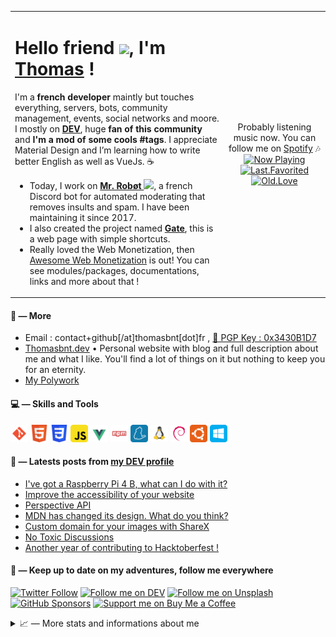 <!--

   Hello friend
   If you copy my README GitHub profile, keep this note for credits mentions :D
    — Thomas Bnt (https://thomasbnt.dev)

-->

<table>
  <tr>
    <td>
     <h1>Hello friend <img src="https://github.com/thomasbnt/thomasbnt/blob/me/assets/hi.gif" width="25px">, I'm <a href="https://thomasbnt.dev" target="_blank" rel="noopener noreferrer">Thomas</a> !</h1>

I'm a **french developer** maintly but touches everything, servers, bots, community management, events, social networks and moore. I mostly on **[DEV](https://dev.to/thomasbnt)**, huge **fan of this community** and **I'm a mod of some cools #tags**. I appreciate Material Design and I’m learning how to write better English as well as VueJs. ☕
       <ul>
          <li>Today, I work on **[Mr. Robøt <img src="https://github.com/thomasbnt/thomasbnt/blob/me/assets/mrrobot.png" width="13px">](https://mrrobot.app/)**, a french Discord bot for automated moderating that removes insults and spam. I have been maintaining it since 2017.</li>
          <li>I also created the project named **[Gate](https://gate.thomasbnt.dev/)**, this is a web page with simple shortcuts.</li>
          <li>Really loved the Web Monetization, then [Awesome Web Monetization](https://github.com/thomasbnt/awesome-web-monetization) is out! You can see modules/packages, documentations, links and more about that !</li>
       </ul>
   </td>
   <td align="center">
      Probably listening music now. You can follow me on <a href="https://open.spotify.com/user/w522c32cigrl3ga1ia2ggru7s" target="_blank">Spotify</a> 🎶
       <a href="https://np.thomasbnt.dev/now-playing?open"><img src="https://np.thomasbnt.dev/now-playing" width="256" height="64" alt="Now Playing"></a>
      <a href="https://open.spotify.com/playlist/3xUATnkTWt9OSilK4E5eCW"><img src="https://img.shields.io/badge/Last.Favorited-%231DB954.svg?&style=for-the-badge&logo=spotify&logoColor=white" alt="Last.Favorited"></a>
      <a href="https://open.spotify.com/playlist/58Er0NTDmf1N095ft86XBq"><img src="https://img.shields.io/badge/Old.Love-%231DB954.svg?&style=for-the-badge&logo=spotify&logoColor=white" alt="Old.Love"></a>
   </td>
  </tr>
</table>


#### 🎈 — More

- Email : contact+github[/at]thomasbnt[dot]fr , [🔑 PGP Key : 0x3430B1D7](https://thomasbnt.keybase.pub/keys/publickey_contact%40thomasbnt_fr.asc?dl=1)
- [Thomasbnt.dev](https://thomasbnt.dev) • Personal website with blog and full description about me and what I like. You'll find a lot of things on it but nothing to keep you for an eternity.
- [My Polywork](https://www.polywork.com/thomasbnt)


#### 💻 — Skills and Tools

<p align="left">
    <img height="28" width="28" src="https://raw.githubusercontent.com/edent/SuperTinyIcons/master/images/svg/git.svg" />
    <img height="28" width="28" src="https://raw.githubusercontent.com/edent/SuperTinyIcons/master/images/svg/html5.svg" />
    <img height="28" width="28" src="https://raw.githubusercontent.com/edent/SuperTinyIcons/master/images/svg/css3.svg" />
    <img height="28" width="28" src="https://raw.githubusercontent.com/edent/SuperTinyIcons/master/images/svg/javascript.svg" />
    <img height="28" width="28" src="https://raw.githubusercontent.com/edent/SuperTinyIcons/master/images/svg/vue.svg" />
    <img height="28" width="28" src="https://raw.githubusercontent.com/edent/SuperTinyIcons/master/images/svg/npm.svg" />    
    <img height="28" width="28" src="https://raw.githubusercontent.com/edent/SuperTinyIcons/master/images/svg/yarn.svg" />
    <img height="28" width="28" src="https://raw.githubusercontent.com/edent/SuperTinyIcons/master/images/svg/linux.svg" />
    <img height="28" width="28" src="https://raw.githubusercontent.com/edent/SuperTinyIcons/master/images/svg/debian.svg" />
    <img height="28" width="28" src="https://raw.githubusercontent.com/edent/SuperTinyIcons/master/images/svg/ubuntu.svg" />
    <img height="28" width="28" src="https://raw.githubusercontent.com/edent/SuperTinyIcons/master/images/svg/windows.svg" />
</p>

####   📝 — Latests posts from [my DEV profile](https://dev.to/thomasbnt)

<!-- BLOG-POST-LIST:START -->
- [I&#39;ve got a Raspberry Pi 4 B, what can I do with it?](https://dev.to/thomasbnt/ive-got-a-raspberry-pi-4-b-what-can-i-do-with-it-3fh5)
- [Improve the accessibility of your website](https://dev.to/thomasbnt/improve-the-accessibility-of-your-website-53de)
- [Perspective API](https://dev.to/thomasbnt/perspective-api-20al)
- [MDN has changed its design. What do you think?](https://dev.to/thomasbnt/mdn-has-changed-its-design-what-do-you-think-58o3)
- [Custom domain for your images with ShareX](https://dev.to/thomasbnt/custom-domain-for-your-images-with-sharex-3bmi)
- [No Toxic Discussions](https://dev.to/thomasbnt/no-toxic-discussions-38h3)
- [Another year of contributing to Hacktoberfest !](https://dev.to/thomasbnt/another-year-of-contributing-to-hacktoberfest-13p7)
<!-- BLOG-POST-LIST:END -->
#### 🍃 — Keep up to date on my adventures, follow me everywhere

[![Twitter Follow](https://img.shields.io/twitter/follow/Thomasbnt_?color=%231DA1F2&label=Follow%20me&logo=Twitter&style=for-the-badge)](https://twitter.com/Thomasbnt_) [![Follow me on DEV](https://img.shields.io/badge/dev.to-%2308090A.svg?&style=for-the-badge&logo=dev.to&logoColor=white&alt=devto)](https://dev.to/thomasbnt) [![Follow me on Unsplash](https://img.shields.io/badge/See%20my%20photos%20on-Unsplash%20%F0%9F%93%B8-black?style=for-the-badge)](https://unsplash.com/@thomasbnt) [![GitHub Sponsors](https://img.shields.io/badge/Sponsor%20me-%23EA54AE.svg?&style=for-the-badge&logo=github-sponsors&logoColor=white)](https://github.com/sponsors/thomasbnt) [![Support me on Buy Me a Coffee](https://img.shields.io/badge/-Support%20me-%23FFDD00?style=for-the-badge&logo=buy-me-a-coffee&logoColor=black)](https://www.buymeacoffee.com/thomasbnt/?via=thomasbnt)

<details>
<summary>📈 — More stats and informations about me</summary>
<table>
  <tr>
    <td align="center">
      <img src="https://metrics.lecoq.io/thomasbnt?template=classic&base.header=0&base.activity=0&base.community=0&base.metadata=0&languages=1&pagespeed=1&posts=1&tweets=1&followup=1&pagespeed.detailed=false&pagespeed.screenshot=false&posts.limit=4&posts.source=dev.to&tweets.limit=2&config.timezone=Europe%2FParis"/>
     </td>
  </tr>
</table>
</details>


